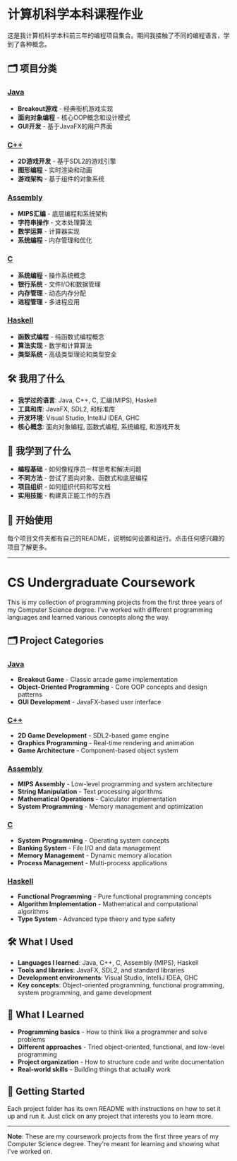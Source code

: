 # 计算机科学本科课程作业

这是我计算机科学本科前三年的编程项目集合。期间我接触了不同的编程语言，学到了各种概念。

## 🗂️ 项目分类

### [Java](./Java/)
- **Breakout游戏** - 经典街机游戏实现
- **面向对象编程** - 核心OOP概念和设计模式
- **GUI开发** - 基于JavaFX的用户界面

### [C++](./Cpp/)
- **2D游戏开发** - 基于SDL2的游戏引擎
- **图形编程** - 实时渲染和动画
- **游戏架构** - 基于组件的对象系统

### [Assembly](./Assembly/)
- **MIPS汇编** - 底层编程和系统架构
- **字符串操作** - 文本处理算法
- **数学运算** - 计算器实现
- **系统编程** - 内存管理和优化

### [C](./C/)
- **系统编程** - 操作系统概念
- **银行系统** - 文件I/O和数据管理
- **内存管理** - 动态内存分配
- **进程管理** - 多进程应用

### [Haskell](./Haskell/)
- **函数式编程** - 纯函数式编程概念
- **算法实现** - 数学和计算算法
- **类型系统** - 高级类型理论和类型安全

## 🛠️ 我用了什么

- **我学过的语言**: Java, C++, C, 汇编(MIPS), Haskell
- **工具和库**: JavaFX, SDL2, 和标准库
- **开发环境**: Visual Studio, IntelliJ IDEA, GHC
- **核心概念**: 面向对象编程, 函数式编程, 系统编程, 和游戏开发

## 🎯 我学到了什么

- **编程基础** - 如何像程序员一样思考和解决问题
- **不同方法** - 尝试了面向对象、函数式和底层编程
- **项目组织** - 如何组织代码和写文档
- **实用技能** - 构建真正能工作的东西

## 🚀 开始使用

每个项目文件夹都有自己的README，说明如何设置和运行。点击任何感兴趣的项目了解更多。

---

# CS Undergraduate Coursework

This is my collection of programming projects from the first three years of my Computer Science degree. I've worked with different programming languages and learned various concepts along the way.

## 🗂️ Project Categories

### [Java](./Java/)
- **Breakout Game** - Classic arcade game implementation
- **Object-Oriented Programming** - Core OOP concepts and design patterns
- **GUI Development** - JavaFX-based user interface

### [C++](./Cpp/)
- **2D Game Development** - SDL2-based game engine
- **Graphics Programming** - Real-time rendering and animation
- **Game Architecture** - Component-based object system

### [Assembly](./Assembly/)
- **MIPS Assembly** - Low-level programming and system architecture
- **String Manipulation** - Text processing algorithms
- **Mathematical Operations** - Calculator implementation
- **System Programming** - Memory management and optimization

### [C](./C/)
- **System Programming** - Operating system concepts
- **Banking System** - File I/O and data management
- **Memory Management** - Dynamic memory allocation
- **Process Management** - Multi-process applications

### [Haskell](./Haskell/)
- **Functional Programming** - Pure functional programming concepts
- **Algorithm Implementation** - Mathematical and computational algorithms
- **Type System** - Advanced type theory and type safety

## 🛠️ What I Used

- **Languages I learned**: Java, C++, C, Assembly (MIPS), Haskell
- **Tools and libraries**: JavaFX, SDL2, and standard libraries
- **Development environments**: Visual Studio, IntelliJ IDEA, GHC
- **Key concepts**: Object-oriented programming, functional programming, system programming, and game development

## 🎯 What I Learned

- **Programming basics** - How to think like a programmer and solve problems
- **Different approaches** - Tried object-oriented, functional, and low-level programming
- **Project organization** - How to structure code and write documentation
- **Real-world skills** - Building things that actually work



## 🚀 Getting Started

Each project folder has its own README with instructions on how to set it up and run it. Just click on any project that interests you to learn more.



---

**Note**: These are my coursework projects from the first three years of my Computer Science degree. They're meant for learning and showing what I've worked on.
